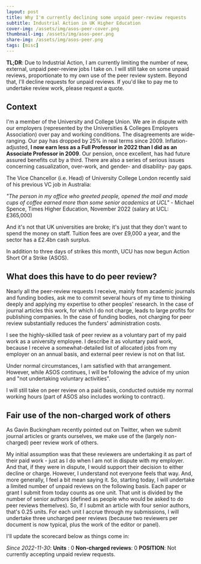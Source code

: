 ```yaml
---
layout: post
title: Why I'm currently declining some unpaid peer-review requests
subtitle: Industrial Action in UK Higher Education
cover-img: /assets/img/asos-peer-cover.png
thumbnail-img: /assets/img/asos-peer.png
share-img: /assets/img/asos-peer.png
tags: [misc]
---
```


**TL;DR**: Due to Industrial Action, I am currently  limiting the number of new, external, unpaid peer-review jobs I take on. I will still take on some unpaid reviews, proportionate to my own use of the peer review system. Beyond that, I'll decline requests for unpaid reviews. If you'd like to pay me to undertake review work, please request a quote.

## Context

I'm a member of the University and College Union. We are in dispute with our employers (represented by the Universities & Colleges Employers Association) over pay and working conditions. The disagreements are wide-ranging.  Our pay has dropped by 25% in real terms since 2009. Inflation-adjusted, **I now earn less as a Full Professor in 2022 than I did as an Associate Professor in 2009**. Our pension, once excellent, has had future assured benefits cut by a third. There are also a series of serious issues concerning casualization, over-work, and gender- and disability- pay gaps. 

The Vice Chancellor (i.e. Head) of University College London recently said of his previous VC job in Australia: 

*"The person in my office who greeted people, opened the mail and made cups of coffee earned more than some senior academics at UCL"* - Michael Spence, Times Higher Education, November 2022 (salary at UCL: £365,000)

And it's not that UK universities are broke; it's just that they don't want to spend the money on staff. Tuition fees are over £9,000 a year, and the sector has a £2.4bn cash surplus.

In addition to three days of strikes this month, UCU has now begun Action Short Of a Strike (ASOS). 

## What does this have to do peer review? 

Nearly all the peer-review requests I receive, mainly from academic journals and funding bodies, ask me to commit several hours of my time to thinking deeply and applying my expertise to other peoples' research. In the case of journal articles this work, for which I do not charge, leads to large profits for publishing companies. In the case of funding bodies, not charging for peer review substantially reduces the funders' administration costs.

I see the highly-skilled task of peer review as a voluntary part of my paid work as a university employee. I describe it as voluntary paid work, because I receive a somewhat-detailed list of allocated jobs from my employer on an annual basis, and external peer review is not on that list. 

Under normal circumstances, I am satisfied with that arrangement. However, while ASOS continues, I will be following the advice of my union and "not undertaking voluntary activities". 

I will still take on peer review on a paid basis, conducted outside my normal working hours (part of ASOS also includes working to contract). 

## Fair use of the non-charged work of others

As Gavin Buckingham recently pointed out on Twitter, when we submit journal articles or grants ourselves, we make use of the (largely non-charged) peer review work of others. 

My initial assumption was that these reviewers are undertaking it as part of their paid work - just as I do when I am not in dispute with my employer. And that, if they were in dispute, I would support their decision to either decline or charge. However, I understand not everyone feels that way. And, more generally, I feel a bit mean saying it. So, starting today, I will undertake a limited number of unpaid reviews on the following basis. Each paper or grant I submit from today counts as one unit. That unit is divided by the number of senior authors (defined as people who would be asked to do peer reviews themelves). So, if I submit an article with four senior authors, that's 0.25 units. For each unit I accrue through my submissions, I will undertake three uncharged peer reviews (because two reviewers per document is now typical, plus the work of the editor or panel). 

I'll update the scorecard below as things come in:

_Since 2022-11-30_:
**Units** : 0
**Non-charged reviews**: 0
**POSITION**: Not currently accepting unpaid review requests.


